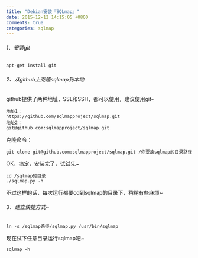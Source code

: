 ```yaml
---
title: "Debian安装『SQLmap』"
date: 2015-12-12 14:15:05 +0800
comments: true
categories: sqlmap
---
```



###### 1、安装git

	apt-get install git 
	
###### 2、从github上克隆sqlmap到本地
github提供了两种地址，SSL和SSH，都可以使用，建议使用git~

```
地址1：
https://github.com/sqlmapproject/sqlmap.git
地址2：
git@github.com:sqlmapproject/sqlmap.git
```
克隆命令：

```
git clone git@github.com:sqlmapproject/sqlmap.git /你要放sqlmap的目录路径
```

<!--more-->

OK，搞定，安装完了，试试先~

```
cd /sqlmap的目录
./sqlmap.py -h
```
不过这样的话，每次运行都要cd到sqlmap的目录下，稍稍有些麻烦~
###### 3、建立快捷方式~
```
ln -s /sqlmap路径/sqlmap.py /usr/bin/sqlmap
```
现在试下任意目录运行sqlmap吧~

```
sqlmap -h
```
